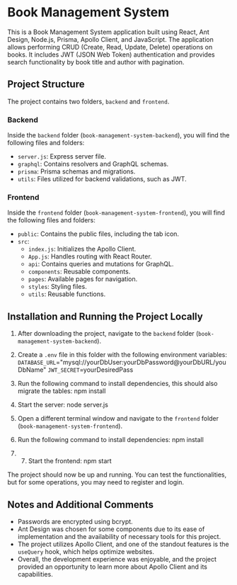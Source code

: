 # Book Management System

This is a Book Management System application built using React, Ant Design, Node.js, Prisma, Apollo Client, and JavaScript. The application allows performing CRUD (Create, Read, Update, Delete) operations on books. It includes JWT (JSON Web Token) authentication and provides search functionality by book title and author with pagination.

## Project Structure

The project contains two folders, `backend` and `frontend`.

### Backend

Inside the `backend` folder (`book-management-system-backend`), you will find the following files and folders:

- `server.js`: Express server file.
- `graphql`: Contains resolvers and GraphQL schemas.
- `prisma`: Prisma schemas and migrations.
- `utils`: Files utilized for backend validations, such as JWT.

### Frontend

Inside the `frontend` folder (`book-management-system-frontend`), you will find the following files and folders:

- `public`: Contains the public files, including the tab icon.
- `src`:
  - `index.js`: Initializes the Apollo Client.
  - `App.js`: Handles routing with React Router.
  - `api`: Contains queries and mutations for GraphQL.
  - `components`: Reusable components.
  - `pages`: Available pages for navigation.
  - `styles`: Styling files.
  - `utils`: Reusable functions.

## Installation and Running the Project Locally

1. After downloading the project, navigate to the `backend` folder (`book-management-system-backend`).
2. Create a `.env` file in this folder with the following environment variables:
  `DATABASE_URL`="mysql://yourDbUser:yourDbPassword@yourDbURL/youDbName"
  `JWT_SECRET`=yourDesiredPass
  
  3. Run the following command to install dependencies, this should also migrate the tables:
  npm install
  
  4. Start the server: node server.js
  5. Open a different terminal window and navigate to the `frontend` folder (`book-management-system-frontend`).
  6. Run the following command to install dependencies: npm install
  7. 7. Start the frontend: npm start
  
  
The project should now be up and running. You can test the functionalities, but for some operations, you may need to register and login.

## Notes and Additional Comments

- Passwords are encrypted using bcrypt.
- Ant Design was chosen for some components due to its ease of implementation and the availability of necessary tools for this project.
- The project utilizes Apollo Client, and one of the standout features is the `useQuery` hook, which helps optimize websites.
- Overall, the development experience was enjoyable, and the project provided an opportunity to learn more about Apollo Client and its capabilities.

  

